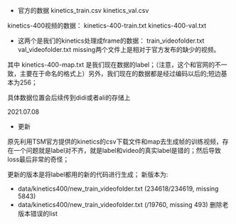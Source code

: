 - 官方的数据
kinetics_train.csv
kinetics_val.csv

kinetics-400视频的数据：
kinetics-400-train.txt
kinetics-400-val.txt

- 这两个是我们的kinetics处理成frame的数据：
train_videofolder.txt
val_videofolder.txt
missing两个文件上是相对于官方发布的缺少的视频。

其中 kinetics-400-map.txt 是我们现在数据的label；（注意，这个和官网的不一致，主要在于命名的格式上）另外，我们现在的数据都是经过编码以后的;短边基本为256；

具体数据位置会后续传到didi或者ali的存储上



2021.07.08
- 更新

原先利用TSM官方提供的kinetics的csv下载文件和map去生成帧的训练视频，存在一个问题就是label对不齐，就是label和video的真实label是错的；然后导致loss最后非常的奇怪；

更新的版本是将label都用的新的代码进行生成；
新版本为:
- data/kinetics400/new_train_videofolder.txt (234618/234619, missing 5843)
- data/kinetics400/new_train_videofolder.txt (/19760, missing 493)
删除老版本错误的list